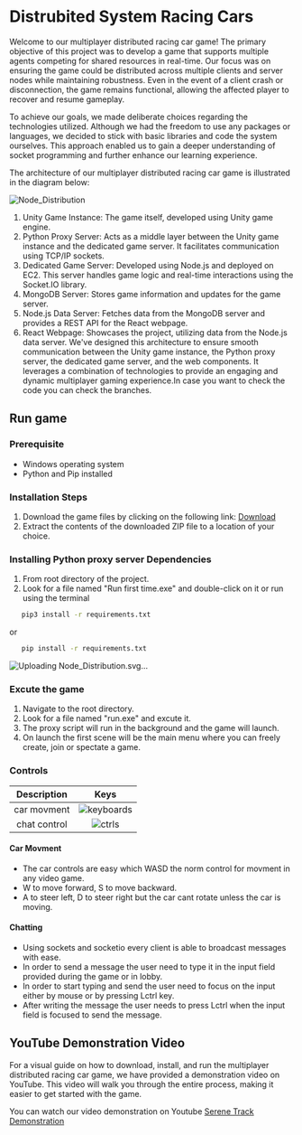 # Distrubited System Racing Cars

Welcome to our multiplayer distributed racing car game! The primary objective of this project was to develop a game that supports multiple agents competing for shared resources in real-time. Our focus was on ensuring the game could be distributed across multiple clients and server nodes while maintaining robustness. Even in the event of a client crash or disconnection, the game remains functional, allowing the affected player to recover and resume gameplay.

To achieve our goals, we made deliberate choices regarding the technologies utilized. Although we had the freedom to use any packages or languages, we decided to stick with basic libraries and code the system ourselves. This approach enabled us to gain a deeper understanding of socket programming and further enhance our learning experience.

The architecture of our multiplayer distributed racing car game is illustrated in the diagram below:

![Node_Distribution](https://github.com/mourra950/Distrubited-System-Racing-Cars/assets/64339763/69604caf-c0ff-4a14-85c2-a90725dfe8ed)

1. Unity Game Instance: The game itself, developed using Unity game engine.
2. Python Proxy Server: Acts as a middle layer between the Unity game instance and the dedicated game server. It facilitates communication using TCP/IP sockets.
3. Dedicated Game Server: Developed using Node.js and deployed on EC2. This server handles game logic and real-time interactions using the Socket.IO library.
4. MongoDB Server: Stores game information and updates for the game server.
5. Node.js Data Server: Fetches data from the MongoDB server and provides a REST API for the React webpage.
6. React Webpage: Showcases the project, utilizing data from the Node.js data server.
We've designed this architecture to ensure smooth communication between the Unity game instance, the Python proxy server, the dedicated game server, and the web components. It leverages a combination of technologies to provide an engaging and dynamic multiplayer gaming experience.In case you want to check the code you can check the branches.

## Run game

### Prerequisite

* Windows operating system
* Python and Pip installed

### Installation Steps

1. Download the game files by clicking on the following link: [Download](https://drive.google.com/drive/folders/1frWMftkLvu9jjcvbRjIKaBYx2iYEl2MM?usp=sharing)
2. Extract the contents of the downloaded ZIP file to a location of your choice.

### Installing Python proxy server Dependencies

1. From root directory of the project.
2. Look for a file named "Run first time.exe" and double-click on it or run using the terminal

```bash
   pip3 install -r requirements.txt
```

or

```bash
   pip install -r requirements.txt
```
![Uploading Node_Distribution.svg…]()

### Excute the game

1. Navigate to the root directory.
2. Look for a file named "run.exe" and excute it.
3. The proxy script will run in the background and the game will launch.
4. On launch the first scene will be the main menu where you can freely create, join or spectate a game.

### Controls


| Description | Keys |
| :---:        |     :---:      |
| car movment   | ![keyboards](https://github.com/mourra950/Distrubited-System-Racing-Cars/assets/64339763/700a231d-ba02-4b31-8875-6b9192696234) |
| chat control     | ![ctrls](https://github.com/mourra950/Distrubited-System-Racing-Cars/assets/64339763/1ef5efb5-12b0-4865-a5bf-9452f30c0859)   |

#### Car Movment

* The car controls are easy which WASD the norm control for movment in any video game.
* W to move forward, S to move backward.
* A to steer left, D to steer right but the car cant rotate unless the car is moving.

#### Chatting 

* Using sockets and socketio every client is able to broadcast messages with ease.
* In order to send a message the user need to type it in the input field provided during the game or in lobby.
* In order to start typing and send the user need to focus on the input either by mouse or by pressing Lctrl key.
* After writing the message the user needs to press Lctrl when the input field is focused to send the message.

## YouTube Demonstration Video

For a visual guide on how to download, install, and run the multiplayer distributed racing car game, we have provided a demonstration video on YouTube. This video will walk you through the entire process, making it easier to get started with the game.

You can watch our video demonstration on Youtube
[Serene Track Demonstration](https://youtu.be/XfoahjVGTwg)
